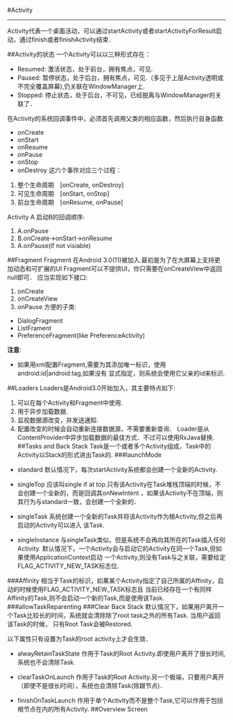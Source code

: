#Activity

***

Activity代表一个桌面活动，可以通过startActivity或者startActivityForResult启动，通过finish或者finishActivity结束．

##Activity的状态
一个Activity可以以三种形式存在：
  * Resumed: 激活状态，处于前台，拥有焦点，可见.
  * Paused: 暂停状态，处于后台，拥有焦点，可见.（多见于上层Activity透明或不完全覆盖屏幕),仍关联在WindowManager上.
  * Stopped: 停止状态，处于后台，不可见，已经脱离与WindowManager的关联了．

在Activity的系统回调事件中，必须首先调用父类的相应函数，然后执行自身函数.
  * onCreate
  * onStart
  * onResume
  * onPause
  * onStop
  * onDestroy
这六个事件对应三个过程：
  1. 整个生命周期　[onCreate, onDestroy]
  2. 可见生命周期　[onStart, onStop]
  3. 前台生命周期　[onResume, onPause]

Activity A 启动B的回调顺序:
  1. A.onPause
  2. B.onCreate->onStart->onResume
  3. A.onPause(if not visiable)

##Fragment
Fragment 在Android 3.0(11)被加入.最初是为了在大屏幕上支持更加动态和可扩展的UI
Fragment可以不提供UI，你只需要在onCreateView中返回null即可．
应当实现如下接口:
  1. onCreate
  2. onCreateView
  3. onPause
方便的子类:
  * DialogFragment
  * ListFrament
  * PreferenceFragment(like PreferenceActivity)


**注意**:
  * 如果用xml配置Fragment,需要为其添加唯一标识，使用android:id|android:tag,如果没有
  显式指定，则系统会使用它父亲的id来标识.

##Loaders
Loaders是Android3.0开始加入，其主要特点如下:
  1. 可以在每个Activity和Fragment中使用.
  2. 用于异步加载数据.
  3. 监视数据源改变，并发送通知.
  4. 配置改变的时候会自动重新连接数据源，不需要重新查询．
Loader是从ContentProvider中异步加载数据的最佳方式．不过可以使用RxJava替换.
##Tasks and Back Stack
Task是一个或者多个Activity组成，Task中的Activity以Stack的形式进出Task的.
###launchMode
  * standard
    默认情况下，每次startActivity系统都会创建一个全新的Activity.

  * singleTop
    应该叫single if at top.只有该Activity在Task堆栈顶端的时候，不会创建一个全新的，而是回调其onNewIntent
    ，如果该Activity不在顶端，则其行为与standard一致，会创建一个全新的．
    
  * singleTask
    系统创建一个全新的Task并将该Activity作为根Activity,但之后再启动的Activity可以进入
    该Task.
    
  * singleInstance
    与singleTask类似，但是系统不会再向其所在的Task插入任何Activity.
默认情况下，一个Activity会与启动它的Activity在同一个Task,但如果使用ApplicationContext启动
一个Activity,则没有Task与之关联，需要给定FLAG_ACTIVITY_NEW_TASK标志位.

###Affinity
相当于Task的标识，如果某个Activity指定了自己所属的Affinity，启动的时候使用FLAG_ACTIVITY_NEW_TASK标志且
当前已经存在一个有同样Affinity的Task,则不会启动一个新的Task,而是使用该Task.
###allowTaskReparenting
###Clear Back Stack
默认情况下，如果用户离开一个Task比较长的时间，系统就会清除除了root task之外的所有Task. 当用户返回该Task的时候，
只有Root Task会被Restored.

以下属性只有设置为Task的root activity上才会生效．
  * alwayRetainTaskState
    作用于Task的Root Activity.即使用户离开了很长时间,系统也不会清除Task.

  * clearTaskOnLaunch
    作用于Task的Root Activity.另一个极端，只要用户离开（即使不是很长时间），系统也会清除Task(除跟节点)．
    
  * finishOnTaskLaunch
    作用于单个Activity而不是整个Task,它可以作用于包括根节点在内的所有Activity.
##Overview Screen
